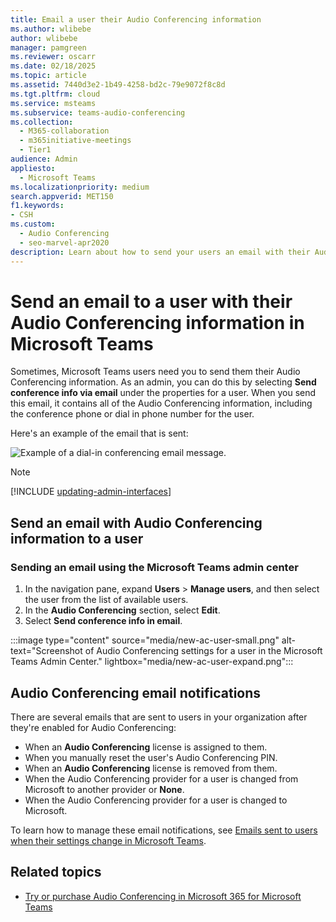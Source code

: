 ```yaml
---
title: Email a user their Audio Conferencing information
ms.author: wlibebe
author: wlibebe
manager: pamgreen
ms.reviewer: oscarr
ms.date: 02/18/2025
ms.topic: article
ms.assetid: 7440d3e2-1b49-4258-bd2c-79e9072f8c8d
ms.tgt.pltfrm: cloud
ms.service: msteams
ms.subservice: teams-audio-conferencing
ms.collection: 
  - M365-collaboration
  - m365initiative-meetings
  - Tier1
audience: Admin
appliesto: 
  - Microsoft Teams
ms.localizationpriority: medium
search.appverid: MET150
f1.keywords:
- CSH
ms.custom: 
  - Audio Conferencing
  - seo-marvel-apr2020
description: Learn about how to send your users an email with their Audio Conferencing information in Microsoft Teams.
---
```


# Send an email to a user with their Audio Conferencing information in Microsoft Teams

Sometimes, Microsoft Teams users need you to send them their Audio Conferencing information. As an admin, you can do this by selecting **Send conference info via email** under the properties for a user. When you send this email, it contains all of the Audio Conferencing information, including the conference phone or dial in phone number for the user.

Here's an example of the email that is sent:

![Example of a dial-in conferencing email message.](media/teams-send-email-to-user-with-audio-conferencing-image1.png)

> [!NOTE]
> [!INCLUDE [updating-admin-interfaces](includes/updating-admin-interfaces.md)]
  
## Send an email with Audio Conferencing information to a user

### Sending an email using the Microsoft Teams admin center

1. In the navigation pane, expand **Users** > **Manage users**, and then select the user from the list of available users.
2. In the **Audio Conferencing** section, select **Edit**.
3. Select **Send conference info in email**.

:::image type="content" source="media/new-ac-user-small.png" alt-text="Screenshot of Audio Conferencing settings for a user in the Microsoft Teams Admin Center." lightbox="media/new-ac-user-expand.png":::

## Audio Conferencing email notifications

There are several emails that are sent to users in your organization after they're enabled for Audio Conferencing:

- When an **Audio Conferencing** license is assigned to them.
- When you manually reset the user's Audio Conferencing PIN.
- When an **Audio Conferencing** license is removed from them.
- When the Audio Conferencing provider for a user is changed from Microsoft to another provider or **None**.
- When the Audio Conferencing provider for a user is changed to Microsoft.

To learn how to manage these email notifications, see [Emails sent to users when their settings change in Microsoft Teams](emails-sent-to-users-when-their-settings-change-in-teams.md).
  
## Related topics

- [Try or purchase Audio Conferencing in Microsoft 365 for Microsoft Teams](try-or-purchase-audio-conferencing-in-office-365-for-teams.md)
